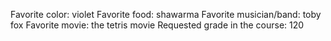 Favorite color: violet
Favorite food: shawarma
Favorite musician/band: toby fox
Favorite movie: the tetris movie
Requested grade in the course: 120
